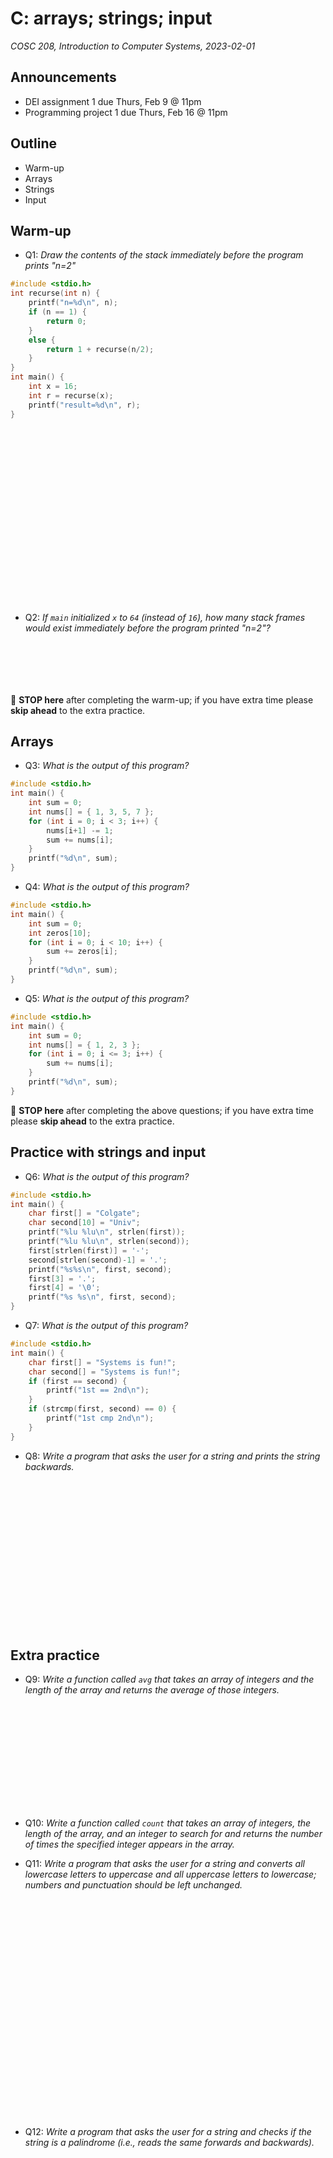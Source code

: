 # C: arrays; strings; input
_COSC 208, Introduction to Computer Systems, 2023-02-01_

## Announcements
* DEI assignment 1 due Thurs, Feb 9 @ 11pm
* Programming project 1 due Thurs, Feb 16 @ 11pm

## Outline
* Warm-up
* Arrays
* Strings
* Input

## Warm-up
* Q1: _Draw the contents of the stack immediately before the program prints "n=2"_


```c
#include <stdio.h>
int recurse(int n) {
    printf("n=%d\n", n);
    if (n == 1) {
        return 0;
    }
    else {
        return 1 + recurse(n/2);
    }
}
int main() {
    int x = 16;
    int r = recurse(x);
    printf("result=%d\n", r);
}
```

<div style="height:20em;"></div>

* Q2: _If `main` initialized `x` to `64` (instead of `16`), how many stack frames would exist immediately before the program printed "n=2"?_

<div style="height:5em;"></div>

🛑 **STOP here** after completing the warm-up; if you have extra time please **skip ahead** to the extra practice.

<div style="page-break-after:always;"></div>

## Arrays

* Q3: _What is the output of this program?_


```c
#include <stdio.h>
int main() {
    int sum = 0;
    int nums[] = { 1, 3, 5, 7 };
    for (int i = 0; i < 3; i++) {
        nums[i+1] -= 1;
        sum += nums[i];
    }
    printf("%d\n", sum);
}
```

* Q4: _What is the output of this program?_


```c
#include <stdio.h>
int main() {
    int sum = 0;
    int zeros[10];
    for (int i = 0; i < 10; i++) {
        sum += zeros[i];
    }
    printf("%d\n", sum);
}
```

* Q5: _What is the output of this program?_


```c
#include <stdio.h>
int main() {
    int sum = 0;
    int nums[] = { 1, 2, 3 };
    for (int i = 0; i <= 3; i++) {
        sum += nums[i];
    }
    printf("%d\n", sum);
}
```

🛑 **STOP here** after completing the above questions; if you have extra time please **skip ahead** to the extra practice.

## Practice with strings and input
* Q6: _What is the output of this program?_


```c
#include <stdio.h>
int main() {
    char first[] = "Colgate";
    char second[10] = "Univ";
    printf("%lu %lu\n", strlen(first));
    printf("%lu %lu\n", strlen(second));
    first[strlen(first)] = '-';
    second[strlen(second)-1] = '.';
    printf("%s%s\n", first, second);
    first[3] = '.';
    first[4] = '\0';
    printf("%s %s\n", first, second);
}
```

* Q7: _What is the output of this program?_


```c
#include <stdio.h>
int main() {
    char first[] = "Systems is fun!";
    char second[] = "Systems is fun!";
    if (first == second) {
        printf("1st == 2nd\n");
    }
    if (strcmp(first, second) == 0) {
        printf("1st cmp 2nd\n");
    }
}
```

* Q8: _Write a program that asks the user for a string and prints the string backwards._

<div style="height:17em;"></div>

## Extra practice
* Q9: _Write a function called `avg` that takes an array of integers and the length of the array and returns the average of those integers._

<div style="height:12em;"></div>

* Q10: _Write a function called `count` that takes an array of integers,  the length of the array, and an integer to search for and returns the number of times the specified integer appears in the array._

<div style="page-break-after:always;"></div>

* Q11: _Write a program that asks the user for a string and converts all lowercase letters to uppercase and all uppercase letters to lowercase; numbers and punctuation should be left unchanged._

<div style="height:25em;"></div>

* Q12: _Write a program that asks the user for a string and checks if the string is a palindrome (i.e., reads the same forwards and backwards)._
